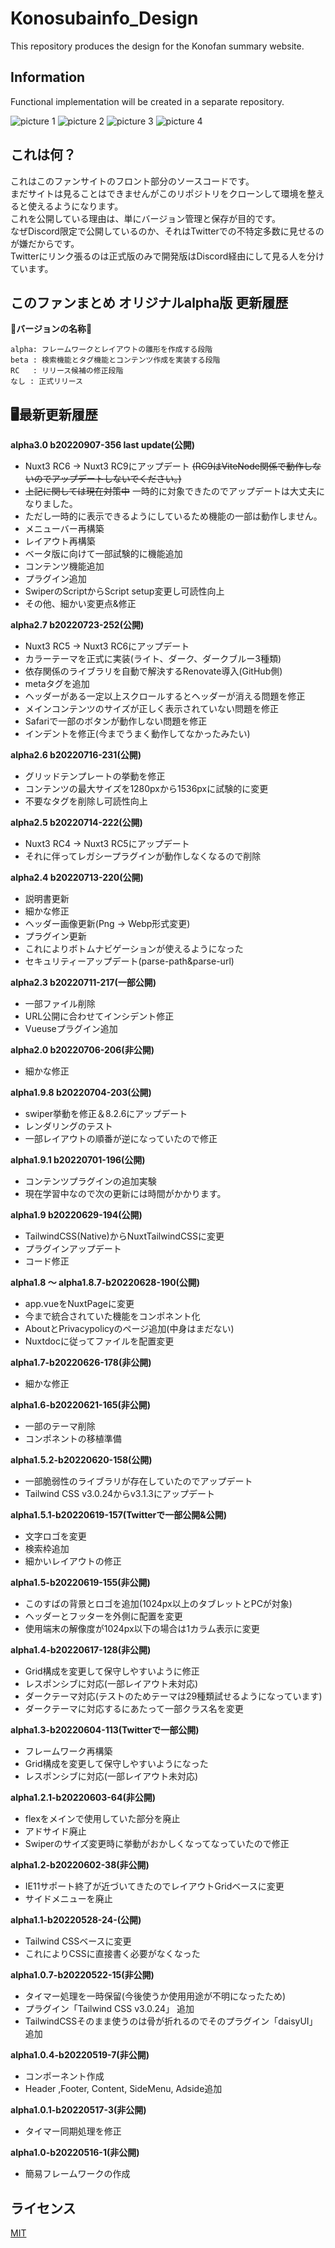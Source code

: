 # Konosubainfo_Design

This repository produces the design for the Konofan summary website.

## Information

Functional implementation will be created in a separate repository.

![picture 1](assets/docimg/1.png)
![picture 2](assets/docimg/2.png)
![picture 3](assets/docimg/3.png)
![picture 4](assets/docimg/4.png)

## これは何？
これはこのファンサイトのフロント部分のソースコードです。  
まだサイトは見ることはできませんがこのリポジトリをクローンして環境を整えると使えるようになります。   
これを公開している理由は、単にバージョン管理と保存が目的です。      
なぜDiscord限定で公開しているのか、それはTwitterでの不特定多数に見せるのが嫌だからです。  
Twitterにリンク張るのは正式版のみで開発版はDiscord経由にして見る人を分けています。

## このファンまとめ オリジナルalpha版  更新履歴


:pushpin:**バージョンの名称**:pushpin:  
```
alpha: フレームワークとレイアウトの雛形を作成する段階
beta : 検索機能とタグ機能とコンテンツ作成を実装する段階
RC   : リリース候補の修正段階  
なし : 正式リリース  
```

## 🖥最新更新履歴
**alpha3.0 b20220907-356 last update(公開)**
- Nuxt3 RC6 → Nuxt3 RC9にアップデート ~~(RC9はViteNode関係で動作しないのでアップデートしないでください。)~~
- ~~上記に関しては現在対策中~~ 一時的に対象できたのでアップデートは大丈夫になりました。
- ただし一時的に表示できるようにしているため機能の一部は動作しません。
- メニューバー再構築
- レイアウト再構築
- ベータ版に向けて一部試験的に機能追加
- コンテンツ機能追加
- プラグイン追加
- SwiperのScriptからScript setup変更し可読性向上
- その他、細かい変更点&修正

**alpha2.7 b20220723-252(公開)**
- Nuxt3 RC5 → Nuxt3 RC6にアップデート
- カラーテーマを正式に実装(ライト、ダーク、ダークブルー3種類)
- 依存関係のライブラリを自動で解決するRenovate導入(GitHub側)
- metaタグを追加
- ヘッダーがある一定以上スクロールするとヘッダーが消える問題を修正
- メインコンテンツのサイズが正しく表示されていない問題を修正
- Safariで一部のボタンが動作しない問題を修正
- インデントを修正(今までうまく動作してなかったみたい)

**alpha2.6 b20220716-231(公開)**
- グリッドテンプレートの挙動を修正
- コンテンツの最大サイズを1280pxから1536pxに試験的に変更
- 不要なタグを削除し可読性向上

**alpha2.5 b20220714-222(公開)**
- Nuxt3 RC4 → Nuxt3 RC5にアップデート
- それに伴ってレガシープラグインが動作しなくなるので削除

**alpha2.4 b20220713-220(公開)**
- 説明書更新
- 細かな修正
- ヘッダー画像更新(Png → Webp形式変更)
- プラグイン更新
- これによりボトムナビゲーションが使えるようになった
- セキュリティーアップデート(parse-path&parse-url)

**alpha2.3 b20220711-217(一部公開)**
- 一部ファイル削除
- URL公開に合わせてインシデント修正
- Vueuseプラグイン追加

**alpha2.0 b20220706-206(非公開)**
- 細かな修正

**alpha1.9.8 b20220704-203(公開)**
- swiper挙動を修正＆8.2.6にアップデート
- レンダリングのテスト
- 一部レイアウトの順番が逆になっていたので修正

**alpha1.9.1 b20220701-196(公開)**
- コンテンツプラグインの追加実験
- 現在学習中なので次の更新には時間がかかります。

**alpha1.9 b20220629-194(公開)**
- TailwindCSS(Native)からNuxtTailwindCSSに変更
- プラグインアップデート
- コード修正

**alpha1.8 ～ alpha1.8.7-b20220628-190(公開)**  
- app.vueをNuxtPageに変更
- 今まで統合されていた機能をコンポネント化
- AboutとPrivacypolicyのページ追加(中身はまだない)
- Nuxtdocに従ってファイルを配置変更

**alpha1.7-b20220626-178(非公開)**  
- 細かな修正

**alpha1.6-b20220621-165(非公開)**  
- 一部のテーマ削除
- コンポネントの移植準備

**alpha1.5.2-b20220620-158(公開)**  
- 一部脆弱性のライブラリが存在していたのでアップデート  
- Tailwind CSS v3.0.24からv3.1.3にアップデート  

**alpha1.5.1-b20220619-157(Twitterで一部公開&公開)**  
- 文字ロゴを変更  
- 検索枠追加  
- 細かいレイアウトの修正  

**alpha1.5-b20220619-155(非公開)**  
- このすばの背景とロゴを追加(1024px以上のタブレットとPCが対象)  
- ヘッダーとフッターを外側に配置を変更  
- 使用端末の解像度が1024px以下の場合は1カラム表示に変更  

**alpha1.4-b20220617-128(非公開)**  
- Grid構成を変更して保守しやすいように修正  
- レスポンシブに対応(一部レイアウト未対応)  
- ダークテーマ対応(テストのためテーマは29種類試せるようになっています)  
- ダークテーマに対応するにあたって一部クラス名を変更  

**alpha1.3-b20220604-113(Twitterで一部公開)**  
- フレームワーク再構築  
- Grid構成を変更して保守しやすいようになった  
- レスポンシブに対応(一部レイアウト未対応)  

**alpha1.2.1-b20220603-64(非公開)**  
- flexをメインで使用していた部分を廃止  
- アドサイド廃止  
- Swiperのサイズ変更時に挙動がおかしくなってなっていたので修正  

**alpha1.2-b20220602-38(非公開)**  
- IE11サポート終了が近づいてきたのでレイアウトGridベースに変更  
- サイドメニューを廃止  

**alpha1.1-b20220528-24-(公開)**  
- Tailwind CSSベースに変更  
- これによりCSSに直接書く必要がなくなった  

**alpha1.0.7-b20220522-15(非公開)**  
- タイマー処理を一時保留(今後使うか使用用途が不明になったため)  
- プラグイン「Tailwind CSS v3.0.24」 追加  
- TailwindCSSそのまま使うのは骨が折れるのでそのプラグイン「daisyUI」追加  

**alpha1.0.4-b20220519-7(非公開)**  
- コンポーネント作成  
- Header ,Footer, Content, SideMenu, Adside追加  

**alpha1.0.1-b20220517-3(非公開)**  
- タイマー同期処理を修正  

**alpha1.0-b20220516-1(非公開)**  
- 簡易フレームワークの作成

## ライセンス
[MIT](https://github.com/slimelab060/Konosubainfo_Design/blob/main/LICENSE)